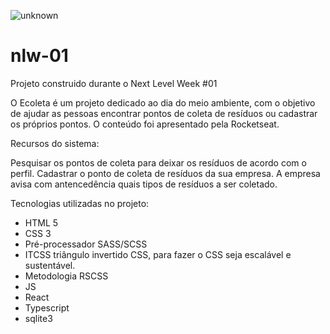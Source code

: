 ![unknown](https://user-images.githubusercontent.com/29587435/83915232-390fa800-a749-11ea-9b79-2a58fa8a7d30.png)

# nlw-01
Projeto construido durante o Next Level Week #01


O Ecoleta é um projeto dedicado ao dia do meio ambiente, com o objetivo de ajudar as pessoas encontrar pontos de coleta de resíduos ou cadastrar os próprios pontos. O conteúdo foi apresentado pela Rocketseat.

Recursos do sistema:

Pesquisar os pontos de coleta para deixar os resíduos de acordo com o perfil.
Cadastrar o ponto de coleta de resíduos da sua empresa.
A empresa avisa com antencedência quais tipos de resíduos a ser coletado.

Tecnologias utilizadas no projeto:
- HTML 5
- CSS 3
- Pré-processador SASS/SCSS
- ITCSS triângulo invertido CSS, para fazer o CSS seja escalável e sustentável.
- Metodologia RSCSS
- JS
- React
- Typescript
- sqlite3
